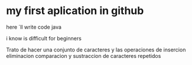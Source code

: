 # my first aplication in github

here ´ll write code java

i know is difficult for beginners

Trato de hacer una conjunto de caracteres y las operaciones de insercion eliminacion comparacion y sustraccion de caracteres repetidos
